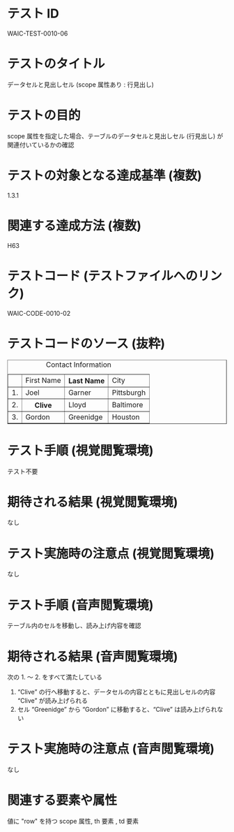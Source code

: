 

# テスト ID
WAIC-TEST-0010-06

# テストのタイトル
データセルと見出しセル (scope 属性あり : 行見出し)

# テストの目的
scope 属性を指定した場合、テーブルのデータセルと見出しセル (行見出し) が関連付いているかの確認

# テストの対象となる達成基準 (複数)
1.3.1

# 関連する達成方法 (複数)
H63

# テストコード (テストファイルへのリンク)
WAIC-CODE-0010-02

# テストコードのソース (抜粋)
<div>
<table border="1">
<caption>Contact Information</caption>
<tr>
<td></td>
<td>First Name</td>
<th scope="col">Last Name</th>
<td>City</td>
</tr>
<tr>
<td>1.</td>
<td>Joel</td>
<td>Garner</td>
<td>Pittsburgh</td>
</tr>
<tr>
<td>2.</td>
<th scope="row">Clive</th>
<td>Lloyd
</td>
<td>Baltimore</td>
</tr>
<tr>
<td>3.</td>
<td>Gordon</td>
<td>Greenidge</td>
<td>Houston</td>
</tr>
</table>
</div>

# テスト手順 (視覚閲覧環境)
テスト不要

# 期待される結果 (視覚閲覧環境)
なし

# テスト実施時の注意点 (視覚閲覧環境)
なし

# テスト手順 (音声閲覧環境)
テーブル内のセルを移動し、読み上げ内容を確認

# 期待される結果 (音声閲覧環境)
次の 1. 〜 2. をすべて満たしている
1. “Clive” の行へ移動すると、データセルの内容とともに見出しセルの内容 “Clive” が読み上げられる
2. セル “Greenidge” から “Gordon” に移動すると、“Clive” は読み上げられない

# テスト実施時の注意点 (音声閲覧環境)
なし

# 関連する要素や属性
値に "row" を持つ scope 属性, th 要素 , td 要素


